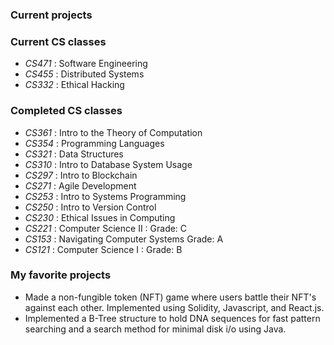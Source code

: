 ### Current projects

### Current CS classes

- *CS471* : Software Engineering
- *CS455* : Distributed Systems
- *CS332* : Ethical Hacking

### Completed CS classes

- *CS361* : Intro to the Theory of Computation
- *CS354* : Programming Languages
- *CS321* : Data Structures
- *CS310* : Intro to Database System Usage
- *CS297* : Intro to Blockchain
- *CS271* : Agile Development
- *CS253* : Intro to Systems Programming
- *CS250* : Intro to Version Control
- *CS230* : Ethical Issues in Computing
- *CS221* : Computer Science II : Grade: C
- *CS153* : Navigating Computer Systems Grade: A
- *CS121* : Computer Science I : Grade: B

### My favorite projects

- Made a non-fungible token (NFT) game where users battle their NFT's against each other. Implemented using Solidity, Javascript, and React.js.
- Implemented a B-Tree structure to hold DNA sequences for fast pattern searching and a search method for minimal disk i/o using Java.

